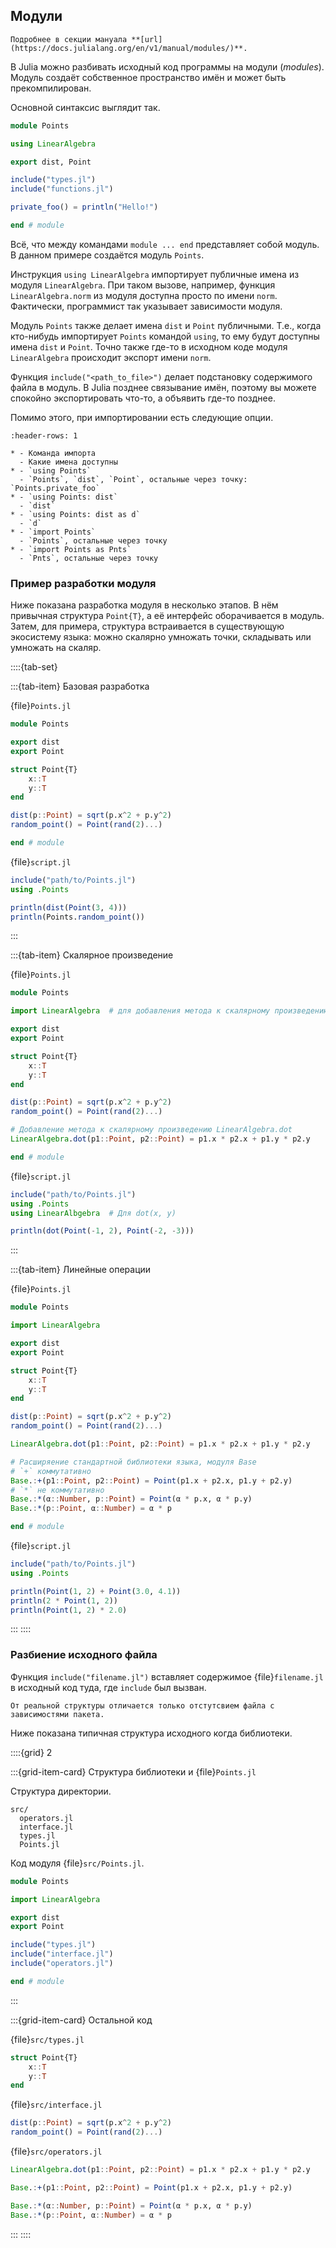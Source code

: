 ## Модули

```{tip}
Подробнее в секции мануала **[url](https://docs.julialang.org/en/v1/manual/modules/)**.
```

В Julia можно разбивать исходный код программы на модули (*modules*). Модуль создаёт собственное пространство имён и может быть прекомпилирован.

Основной синтаксис выглядит так.

```julia
module Points

using LinearAlgebra

export dist, Point

include("types.jl")
include("functions.jl")

private_foo() = println("Hello!")

end # module
```

Всё, что между командами `module ... end` представляет собой модуль. В данном примере создаётся модуль `Points`. 

Инструкция `using LinearAlgebra` импортирует публичные имена из модуля `LinearAlgebra`. При таком вызове, например, функция `LinearAlgebra.norm` из модуля доступна просто по имени `norm`. Фактически, программист так указывает зависимости модуля.

Модуль `Points` также делает имена `dist` и `Point` публичными. Т.е., когда кто-нибудь импортирует `Points` командой `using`, то ему будут доступны имена `dist` и `Point`. Точно также где-то в исходном коде модуля `LinearAlgebra` происходит экспорт имени `norm`.

Функция `include("<path_to_file>")` делает подстановку содержимого файла в модуль. В Julia позднее связывание имён, поэтому вы можете спокойно экспортировать что-то, а объявить где-то позднее.

Помимо этого, при импортировании есть следующие опции.

```{list-table}
:header-rows: 1

* - Команда импорта
  - Какие имена доступны
* - `using Points`
  - `Points`, `dist`, `Point`, остальные через точку: `Points.private_foo`
* - `using Points: dist`
  - `dist`
* - `using Points: dist as d`
  - `d`
* - `import Points`
  - `Points`, остальные через точку
* - `import Points as Pnts`
  - `Pnts`, остальные через точку
```

### Пример разработки модуля

Ниже показана разработка модуля в несколько этапов. В нём привычная структура `Point{T}`, а её интерфейс оборачивается в модуль. Затем, для примера, структура встраивается в существующую экосистему языка: можно скалярно умножать точки, складывать или умножать на скаляр.

::::{tab-set}

:::{tab-item} Базовая разработка

{file}`Points.jl`

```julia
module Points

export dist
export Point

struct Point{T}
    x::T
    y::T
end

dist(p::Point) = sqrt(p.x^2 + p.y^2)
random_point() = Point(rand(2)...)

end # module
```

{file}`script.jl`

```julia
include("path/to/Points.jl")
using .Points

println(dist(Point(3, 4)))
println(Points.random_point())
```
:::

:::{tab-item} Скалярное произведение

{file}`Points.jl`

```julia
module Points

import LinearAlgebra  # для добавления метода к скалярному произведению

export dist
export Point

struct Point{T}
    x::T
    y::T
end

dist(p::Point) = sqrt(p.x^2 + p.y^2)
random_point() = Point(rand(2)...)

# Добавление метода к скалярному произведению LinearAlgebra.dot
LinearAlgebra.dot(p1::Point, p2::Point) = p1.x * p2.x + p1.y * p2.y

end # module
```

{file}`script.jl`

```julia
include("path/to/Points.jl")
using .Points
using LinearAlbgebra  # Для dot(x, y)

println(dot(Point(-1, 2), Point(-2, -3)))
```
:::

:::{tab-item} Линейные операции

{file}`Points.jl`

```julia
module Points

import LinearAlgebra

export dist
export Point

struct Point{T}
    x::T
    y::T
end

dist(p::Point) = sqrt(p.x^2 + p.y^2)
random_point() = Point(rand(2)...)

LinearAlgebra.dot(p1::Point, p2::Point) = p1.x * p2.x + p1.y * p2.y

# Расширяение стандартной библиотеки языка, модуля Base
# `+` коммутативно
Base.:+(p1::Point, p2::Point) = Point(p1.x + p2.x, p1.y + p2.y)
# `*` не коммутативно
Base.:*(α::Number, p::Point) = Point(α * p.x, α * p.y)
Base.:*(p::Point, α::Number) = α * p

end # module
```


{file}`script.jl`
```julia
include("path/to/Points.jl")
using .Points

println(Point(1, 2) + Point(3.0, 4.1))
println(2 * Point(1, 2))
println(Point(1, 2) * 2.0)
```
:::
::::

### Разбиение исходного файла

Функция `include("filename.jl")` вставляет содержимое {file}`filename.jl` в исходный код туда, где `include` был вызван.

```{margin}
От реальной структуры отличается только отстутсвием файла с зависимостями пакета.
```
Ниже показана типичная структура исходного когда библиотеки.

::::{grid} 2

:::{grid-item-card} Структура библиотеки и {file}`Points.jl`

Структура директории.
```
src/
  operators.jl
  interface.jl
  types.jl
  Points.jl
```

Код модуля {file}`src/Points.jl`.

```julia
module Points

import LinearAlgebra

export dist
export Point

include("types.jl")
include("interface.jl")
include("operators.jl")

end # module
```

:::

:::{grid-item-card} Остальной код

{file}`src/types.jl`
```julia
struct Point{T}
    x::T
    y::T
end
```

{file}`src/interface.jl`

```julia
dist(p::Point) = sqrt(p.x^2 + p.y^2)
random_point() = Point(rand(2)...)
```

{file}`src/operators.jl`

```julia
LinearAlgebra.dot(p1::Point, p2::Point) = p1.x * p2.x + p1.y * p2.y

Base.:+(p1::Point, p2::Point) = Point(p1.x + p2.x, p1.y + p2.y)

Base.:*(α::Number, p::Point) = Point(α * p.x, α * p.y)
Base.:*(p::Point, α::Number) = α * p
```
:::
::::
